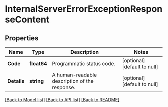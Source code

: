 # InternalServerErrorExceptionResponseContent

## Properties
Name | Type | Description | Notes
------------ | ------------- | ------------- | -------------
**Code** | **float64** | Programmatic status code. | [optional] [default to null]
**Details** | **string** | A human-readable description of the response. | [optional] [default to null]

[[Back to Model list]](../README.md#documentation-for-models) [[Back to API list]](../README.md#documentation-for-api-endpoints) [[Back to README]](../README.md)

